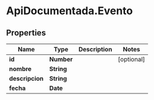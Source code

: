 # ApiDocumentada.Evento

## Properties

Name | Type | Description | Notes
------------ | ------------- | ------------- | -------------
**id** | **Number** |  | [optional] 
**nombre** | **String** |  | 
**descripcion** | **String** |  | 
**fecha** | **Date** |  | 


